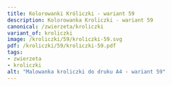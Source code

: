 ```yaml
---
title: Kolorowanki Króliczki - wariant 59
description: Kolorowanka Kroliczki - wariant 59
canonical: /zwierzeta/kroliczki
variant_of: kroliczki
image: /kroliczki/59/kroliczki-59.svg
pdf: /kroliczki/59/kroliczki-59.pdf
tags:
- zwierzeta
- kroliczki
alt: "Malowanka kroliczki do druku A4 - wariant 59"
---
```

